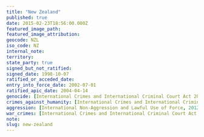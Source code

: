 ```yaml
---
title: "New Zealand"
published: true
date: 2015-02-23T18:56:00.000Z
featured_image_path:
featured_image_attribution:
geocode: NZL
iso_code: NZ
internal_note:
territory:
state_party: true
signed_but_not_ratified:
signed_date: 1998-10-07
ratified_or_acceded_date:
entry_into_force_date: 2002-07-01
ratified_apic_date: 2004-04-14
genocide: [International Crimes and International Criminal Court Act 2000 - Part II - Section 9](https://iccdb.hrlc.net/data/doc/151/keyword/46/)
crimes_against_humanity: [International Crimes and International Criminal Court Act 2000 - Part II - Section 10](https://iccdb.hrlc.net/data/doc/151/keyword/13/)
aggression: [International Non-Aggression and Lawful Use of Force, 2012](http://crimeofaggression.info/2013/01/new-zealand-international-non-aggression-and-lawful-use-of-force-implementation-of-amendment-to-statute-of-rome-bill-2012/)
war_crimes: [International Crimes and International Criminal Court Act 2000 - Part II Section 11](http://www.legislation.govt.nz/act/public/2000/0026/28.0/DLM63091.html)
note:
slug: new-zealand
---
```

